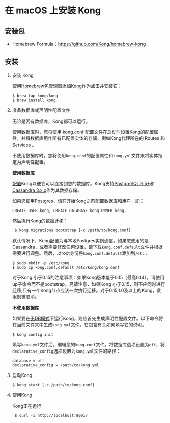 # 在 macOS 上安装 Kong

## 安装包

- Homebrew Formula：https://github.com/Kong/homebrew-kong

## 安装

1. 安装 Kong

	使用[Homebrew](https://brew.sh/)包管理器添加Kong作为点击并安装它：
    ```
    $ brew tap kong/kong
 	$ brew install kong
    ```
    
2. 准备数据库或声明性配置文件

	
    无论是否有数据库，Kong都可以运行。
    
    使用数据库时，您将使用	kong.conf	配置文件在启动时设置Kong的配置属性，并将数据库用作所有已配置实体的存储，例如Kong代理所在的 Routes 和 Services 。
    
    不使用数据库时，您将使用`kong.conf`的配置属性和`kong.yml`文件来将实体指定为声明性配置。
    
    **使用数据库**
    
    [配置](https://docs.konghq.com/1.3.x/configuration#database)Kong以便它可以连接到您的数据库。Kong支持[PostgreSQL 9.5+](http://www.postgresql.org/)和[Cassandra 3.x.x](http://cassandra.apache.org/)作为其数据存储。
    
    如果您使用Postgres，请在开始Kong之前配置数据库和用户，即：
    ```
    CREATE USER kong; CREATE DATABASE kong OWNER kong;
    ```
    
   	然后执行Kong的数据迁移：
    
    ```
     $ kong migrations bootstrap [-c /path/to/kong.conf]
    ```
    
    默认情况下，Kong配置为与本地Postgres实例通信。如果您使用的是Cassandra，或者需要修改任何设置，请下载`kong.conf.default`文件并根据需要进行调整。然后，以root身份将`kong.conf.default`添加到`/etc`：
    ```
    $ sudo mkdir -p /etc/kong
 	$ sudo cp kong.conf.default /etc/kong/kong.conf
    ```
        
    对于Kong 小于0.15的注意事项：如果Kong版本低于0.15（最高0.14），请使用up子命令而不是bootstrap。另请注意，如果Kong 小于0.15，则不应同时进行迁移;只有一个Kong节点应该一次执行迁移。对于0.15,1.0及以上的Kong，此限制被取消。
    
    **不使用数据库**
    
    如果要在[无DB模式](https://docs.konghq.com/1.3.x/db-less-and-declarative-config/)下运行Kong，则应首先生成声明性配置文件。以下命令将在当前文件夹中生成`kong.yml`文件。它包含有关如何填写它的说明。
    ```
    $ kong config init
    ```
    填写`kong.yml`文件后，编辑您的`kong.conf`文件。将数据库选项设置为`off`，将`declarative_config`选项设置为`kong.yml`文件的路径：
    ```
    database = off
 	declarative_config = /path/to/kong.yml
    ```
    
3. 启动Kong
	
    ```
    $ kong start [-c /path/to/kong.conf]
    ```
    
4. 使用Kong
	
    Kong正在运行
    ```
     $ curl -i http://localhost:8001/
    ```
    
    